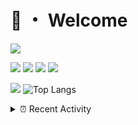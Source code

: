# 👋 ・ Welcome
![](https://komarev.com/ghpvc/?username=Lorenzo0111)

![](https://img.shields.io/badge/Java-ED8B00?style=for-the-badge&logo=java&logoColor=white)
![](https://img.shields.io/badge/JavaScript-323330?style=for-the-badge&logo=javascript&logoColor=F7DF1E)
![](https://img.shields.io/badge/Node.js-339933?style=for-the-badge&logo=nodedotjs&logoColor=white)
![](https://img.shields.io/badge/React-20232A?style=for-the-badge&logo=react&logoColor=61DAFB)

[![](https://github-readme-stats.vercel.app/api?username=Lorenzo0111&show_icons=true&count_private=true)](https://github.com/Lorenzo0111)
![Top Langs](https://github-readme-stats.vercel.app/api/top-langs/?username=Lorenzo0111&layout=compact)

<details>
<summary>⏰ Recent Activity</summary>

<!--RECENT_ACTIVITY:start-->
1. ![prMerged] **Pull request merged:** [ZombieStriker/QualityArmory#277](https://github.com/ZombieStriker/QualityArmory/pull/277)
2. ![prMerged] **Pull request merged:** [ZombieStriker/QualityArmory#272](https://github.com/ZombieStriker/QualityArmory/pull/272)
3. ![prClosed] **Pull request closed:** [ZombieStriker/QualityArmory#270](https://github.com/ZombieStriker/QualityArmory/pull/270)
4. ![issueClosed] **Issue closed:** [ZombieStriker/QualityArmory#280](https://github.com/ZombieStriker/QualityArmory/issues/280)
5. ![comment] **Commented:** [ZombieStriker/QualityArmory#280](https://github.com/ZombieStriker/QualityArmory/issues/280#issuecomment-1037913609)
6. ![issueClosed] **Issue closed:** [ZombieStriker/QualityArmory#273](https://github.com/ZombieStriker/QualityArmory/issues/273)
7. ![prMerged] **Pull request merged:** [ZombieStriker/QualityArmory#278](https://github.com/ZombieStriker/QualityArmory/pull/278)
8. ![prMerged] **Pull request merged:** [Lorenzo0111/SpigotUpdatesBot#3](https://github.com/Lorenzo0111/SpigotUpdatesBot/pull/3)
9. ![prMerged] **Pull request merged:** [Lorenzo0111/SpigotUpdatesBot#2](https://github.com/Lorenzo0111/SpigotUpdatesBot/pull/2)
10. ![comment] **Commented:** [ZombieStriker/QualityArmory#281](https://github.com/ZombieStriker/QualityArmory/issues/281#issuecomment-1036577690)
<!--RECENT_ACTIVITY:end-->


<!--RECENT_ACTIVITY:last_update-->
Last Updated: Monday, February 14th, 2022, 12:18:08 PM
<!--RECENT_ACTIVITY:last_update_end-->
</details>

[issueOpened]: https://cdn.jsdelivr.net/gh/Readme-Workflows/Readme-Icons@main/icons/octicons/IssueOpenedOld.svg
[issueClosed]: https://cdn.jsdelivr.net/gh/Readme-Workflows/Readme-Icons@main/icons/octicons/IssueClosedOld.svg

[prOpened]: https://cdn.jsdelivr.net/gh/Readme-Workflows/Readme-Icons@main/icons/octicons/PullRequestOpened.svg
[prClosed]: https://cdn.jsdelivr.net/gh/Readme-Workflows/Readme-Icons@main/icons/octicons/PullRequestClosed.svg
[prMerged]: https://cdn.jsdelivr.net/gh/Readme-Workflows/Readme-Icons@main/icons/octicons/PullRequestMerged.svg

[comment]: https://cdn.jsdelivr.net/gh/Readme-Workflows/Readme-Icons@main/icons/octicons/Comment.svg

[changesRequested]: https://cdn.jsdelivr.net/gh/Readme-Workflows/Readme-Icons@main/icons/octicons/RequestedChanges.svg
[approved]: https://cdn.jsdelivr.net/gh/Readme-Workflows/Readme-Icons@main/icons/octicons/ApprovedChanges.svg

[repoCreated]: https://cdn.jsdelivr.net/gh/Readme-Workflows/Readme-Icons@main/icons/octicons/Repository.svg
[release]: https://cdn.jsdelivr.net/gh/Readme-Workflows/Readme-Icons@main/icons/octicons/Release.svg
[star]: https://cdn.jsdelivr.net/gh/Readme-Workflows/Readme-Icons@main/icons/octicons/StarredRepository.svg
[wiki]: https://cdn.jsdelivr.net/gh/Readme-Workflows/Readme-Icons@main/icons/octicons/Wiki.svg
[fork]: https://cdn.jsdelivr.net/gh/Readme-Workflows/Readme-Icons@main/icons/octicons/ForkedRepository.svg
[people]: https://cdn.jsdelivr.net/gh/Readme-Workflows/Readme-Icons@main/icons/octicons/People.svg

